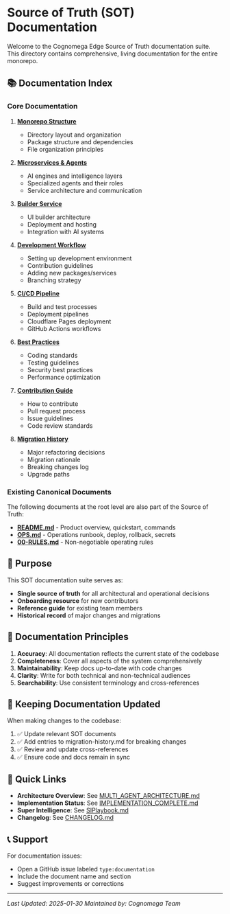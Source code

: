 # Source of Truth (SOT) Documentation

Welcome to the Cognomega Edge Source of Truth documentation suite. This directory contains comprehensive, living documentation for the entire monorepo.

## 📚 Documentation Index

### Core Documentation

1. **[Monorepo Structure](./monorepo-structure.md)**
   - Directory layout and organization
   - Package structure and dependencies
   - File organization principles

2. **[Microservices & Agents](./microservices.md)**
   - AI engines and intelligence layers
   - Specialized agents and their roles
   - Service architecture and communication

3. **[Builder Service](./builder.md)**
   - UI builder architecture
   - Deployment and hosting
   - Integration with AI systems

4. **[Development Workflow](./development-workflow.md)**
   - Setting up development environment
   - Contribution guidelines
   - Adding new packages/services
   - Branching strategy

5. **[CI/CD Pipeline](./ci-cd.md)**
   - Build and test processes
   - Deployment pipelines
   - Cloudflare Pages deployment
   - GitHub Actions workflows

6. **[Best Practices](./best-practices.md)**
   - Coding standards
   - Testing guidelines
   - Security best practices
   - Performance optimization

7. **[Contribution Guide](./contribution-guide.md)**
   - How to contribute
   - Pull request process
   - Issue guidelines
   - Code review standards

8. **[Migration History](./migration-history.md)**
   - Major refactoring decisions
   - Migration rationale
   - Breaking changes log
   - Upgrade paths

### Existing Canonical Documents

The following documents at the root level are also part of the Source of Truth:

- **[README.md](../../README.md)** - Product overview, quickstart, commands
- **[OPS.md](../../OPS.md)** - Operations runbook, deploy, rollback, secrets
- **[00-RULES.md](./00-RULES.md)** - Non-negotiable operating rules

## 🎯 Purpose

This SOT documentation suite serves as:

- **Single source of truth** for all architectural and operational decisions
- **Onboarding resource** for new contributors
- **Reference guide** for existing team members
- **Historical record** of major changes and migrations

## 📝 Documentation Principles

1. **Accuracy**: All documentation reflects the current state of the codebase
2. **Completeness**: Cover all aspects of the system comprehensively
3. **Maintainability**: Keep docs up-to-date with code changes
4. **Clarity**: Write for both technical and non-technical audiences
5. **Searchability**: Use consistent terminology and cross-references

## 🔄 Keeping Documentation Updated

When making changes to the codebase:

1. ✅ Update relevant SOT documents
2. ✅ Add entries to migration-history.md for breaking changes
3. ✅ Review and update cross-references
4. ✅ Ensure code and docs remain in sync

## 🚀 Quick Links

- **Architecture Overview**: See [MULTI_AGENT_ARCHITECTURE.md](../../MULTI_AGENT_ARCHITECTURE.md)
- **Implementation Status**: See [IMPLEMENTATION_COMPLETE.md](../../IMPLEMENTATION_COMPLETE.md)
- **Super Intelligence**: See [SIPlaybook.md](../../SIPlaybook.md)
- **Changelog**: See [CHANGELOG.md](../../CHANGELOG.md)

## 📞 Support

For documentation issues:
- Open a GitHub issue labeled `type:documentation`
- Include the document name and section
- Suggest improvements or corrections

---

*Last Updated: 2025-01-30*
*Maintained by: Cognomega Team*
